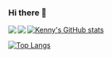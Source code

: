 ### Hi there 👋

<a href="https://github.com/khiz125/github-readme-stats">
  <img align="left" src="https://github-readme-stats.vercel.app/api?username=khiz125&theme=vue-dark&show_icons=true" />
</a>
<a href="https://github.com/khiz125/github-readme-stats">
  <img align="left" src="https://github-readme-stats.vercel.app/api/top-langs/?username=khiz125&theme=vue-dark&show_icons=true&layout=compact" />
</a>

[![Kenny's GitHub stats](https://github-readme-stats.vercel.app/api?username=khiz125&theme=vue-dark&show_icons=true)](https://github.com/khiz125/github-readme-stats)

[![Top Langs](https://github-readme-stats.vercel.app/api/top-langs/?username=khiz125&theme=vue-dark&show_icons=true&layout=compact)](https://github.com/khiz125/github-readme-stats)

